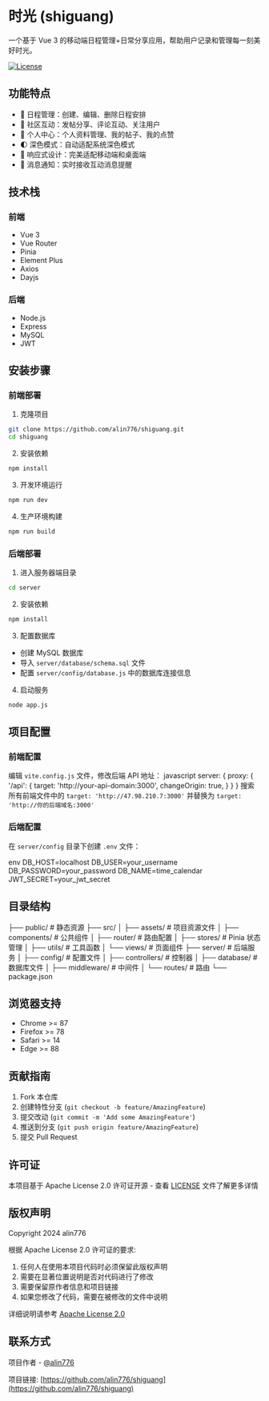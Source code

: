 # 时光 (shiguang)

一个基于 Vue 3 的移动端日程管理+日常分享应用，帮助用户记录和管理每一刻美好时光。

[![License](https://img.shields.io/badge/License-Apache%202.0-blue.svg)](https://opensource.org/licenses/Apache-2.0)

## 功能特点

- 📅 日程管理：创建、编辑、删除日程安排
- 👥 社区互动：发帖分享、评论互动、关注用户
- 👤 个人中心：个人资料管理、我的帖子、我的点赞
- 🌓 深色模式：自动适配系统深色模式
- 📱 响应式设计：完美适配移动端和桌面端
- 🔔 消息通知：实时接收互动消息提醒

## 技术栈

### 前端

- Vue 3
- Vue Router
- Pinia
- Element Plus
- Axios
- Dayjs

### 后端

- Node.js
- Express
- MySQL
- JWT

## 安装步骤

### 前端部署

1. 克隆项目

```bash
git clone https://github.com/alin776/shiguang.git
cd shiguang
```

2. 安装依赖

```bash
npm install
```

3. 开发环境运行

```bash
npm run dev
```

4. 生产环境构建

```bash
npm run build
```

### 后端部署

1. 进入服务器端目录

```bash
cd server
```

2. 安装依赖

```bash
npm install
```

3. 配置数据库

- 创建 MySQL 数据库
- 导入 `server/database/schema.sql` 文件
- 配置 `server/config/database.js` 中的数据库连接信息

4. 启动服务

```bash
node app.js
```

## 项目配置

### 前端配置

编辑 `vite.config.js` 文件，修改后端 API 地址：
javascript
server: {
proxy: {
'/api': {
target: 'http://your-api-domain:3000',
changeOrigin: true,
}
}
}
搜索所有前端文件中的 `target: 'http://47.98.210.7:3000'` 并替换为 `target: 'http://你的后端域名:3000'`

### 后端配置

在 `server/config` 目录下创建 `.env` 文件：

env
DB_HOST=localhost
DB_USER=your_username
DB_PASSWORD=your_password
DB_NAME=time_calendar
JWT_SECRET=your_jwt_secret

## 目录结构

├── public/ # 静态资源
├── src/
│ ├── assets/ # 项目资源文件
│ ├── components/ # 公共组件
│ ├── router/ # 路由配置
│ ├── stores/ # Pinia 状态管理
│ ├── utils/ # 工具函数
│ └── views/ # 页面组件
├── server/ # 后端服务
│ ├── config/ # 配置文件
│ ├── controllers/ # 控制器
│ ├── database/ # 数据库文件
│ ├── middleware/ # 中间件
│ └── routes/ # 路由
└── package.json

## 浏览器支持

- Chrome >= 87
- Firefox >= 78
- Safari >= 14
- Edge >= 88

## 贡献指南

1. Fork 本仓库
2. 创建特性分支 (`git checkout -b feature/AmazingFeature`)
3. 提交改动 (`git commit -m 'Add some AmazingFeature'`)
4. 推送到分支 (`git push origin feature/AmazingFeature`)
5. 提交 Pull Request

## 许可证

本项目基于 Apache License 2.0 许可证开源 - 查看 [LICENSE](LICENSE) 文件了解更多详情

## 版权声明

Copyright 2024 alin776

根据 Apache License 2.0 许可证的要求:

1. 任何人在使用本项目代码时必须保留此版权声明
2. 需要在显著位置说明是否对代码进行了修改
3. 需要保留原作者信息和项目链接
4. 如果您修改了代码，需要在被修改的文件中说明

详细说明请参考 [Apache License 2.0](https://www.apache.org/licenses/LICENSE-2.0)

## 联系方式

项目作者 - [@alin776](https://github.com/alin776)

项目链接: [https://github.com/alin776/shiguang](https://github.com/alin776/shiguang)
